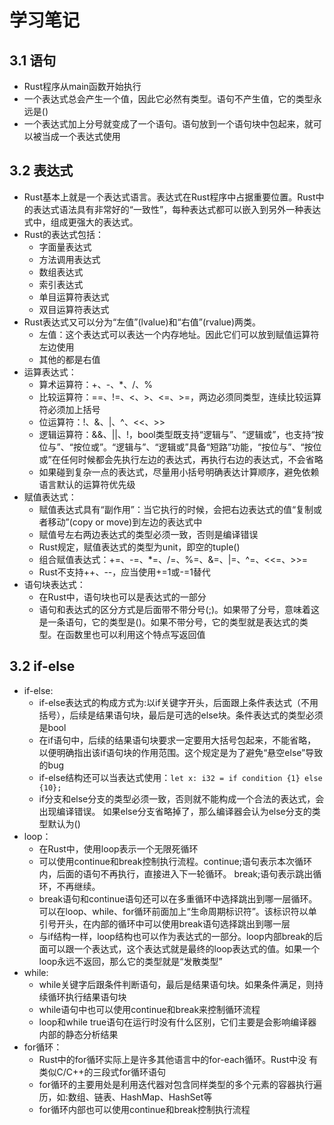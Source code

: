 # 学习笔记

## 3.1 语句

* Rust程序从main函数开始执行
* 一个表达式总会产生一个值，因此它必然有类型。语句不产生值，它的类型永远是()
* 一个表达式加上分号就变成了一个语句。语句放到一个语句块中包起来，就可以被当成一个表达式使用

## 3.2 表达式

* Rust基本上就是一个表达式语言。表达式在Rust程序中占据重要位置。Rust中的表达式语法具有非常好的“一致性”，每种表达式都可以嵌入到另外一种表达式中，组成更强大的表达式。
* Rust的表达式包括：
  * 字面量表达式
  * 方法调用表达式
  * 数组表达式
  * 索引表达式
  * 单目运算符表达式
  * 双目运算符表达式
* Rust表达式又可以分为“左值”(lvalue)和“右值”(rvalue)两类。
  * 左值：这个表达式可以表达一个内存地址。因此它们可以放到赋值运算符左边使用
  * 其他的都是右值
* 运算表达式：
  * 算术运算符：+、-、*、/、%
  * 比较运算符：==、!=、<、>、<=、>=，两边必须同类型，连续比较运算符必须加上括号
  * 位运算符：!、&、|、^、<<、>>
  * 逻辑运算符：&&、||、!，bool类型既支持“逻辑与”、“逻辑或”，也支持“按位与”、“按位或”。“逻辑与”、“逻辑或”具备“短路”功能，“按位与”、“按位或”在任何时候都会先执行左边的表达式，再执行右边的表达式，不会省略
  * 如果碰到复杂一点的表达式，尽量用小括号明确表达计算顺序，避免依赖语言默认的运算符优先级
* 赋值表达式：
  * 赋值表达式具有“副作用”：当它执行的时候，会把右边表达式的值“复制或者移动”(copy or move)到左边的表达式中
  * 赋值号左右两边表达式的类型必须一致，否则是编译错误
  * Rust规定，赋值表达式的类型为unit，即空的tuple()
  * 组合赋值表达式：+=、-=、*=、/=、%=、&=、|=、^=、<<=、>>=
  * Rust不支持++、--，应当使用+=1或-=1替代
* 语句块表达式：
  * 在Rust中，语句块也可以是表达式的一部分
  * 语句和表达式的区分方式是后面带不带分号(;)。如果带了分号，意味着这是一条语句，它的类型是()。如果不带分号，它的类型就是表达式的类型。在函数里也可以利用这个特点写返回值

## 3.2 if-else

* if-else:
  * if-else表达式的构成方式为:以if关键字开头，后面跟上条件表达式（不用括号），后续是结果语句块，最后是可选的else块。条件表达式的类型必须是bool
  * 在if语句中，后续的结果语句块要求一定要用大括号包起来，不能省略，以便明确指出该if语句块的作用范围。这个规定是为了避免“悬空else”导致的bug
  * if-else结构还可以当表达式使用：` let x: i32 = if condition {1} else {10}; `
  * if分支和else分支的类型必须一致，否则就不能构成一个合法的表达式，会出现编译错误。 如果else分支省略掉了，那么编译器会认为else分支的类型默认为()
* loop：
  * 在Rust中，使用loop表示一个无限死循环
  * 可以使用continue和break控制执行流程。continue;语句表示本次循环内，后面的语句不再执行，直接进入下一轮循环。 break;语句表示跳出循环，不再继续。
  * break语句和continue语句还可以在多重循环中选择跳出到哪一层循环。可以在loop、while、for循环前面加上“生命周期标识符”。该标识符以单引号开头，在内部的循环中可以使用break语句选择跳出到哪一层
  * 与if结构一样，loop结构也可以作为表达式的一部分。loop内部break的后面可以跟一个表达式，这个表达式就是最终的loop表达式的值。如果一个loop永远不返回，那么它的类型就是“发散类型”
* while:
  * while关键字后跟条件判断语句，最后是结果语句块。如果条件满足，则持续循环执行结果语句块
  * while语句中也可以使用continue和break来控制循环流程
  * loop和while true语句在运行时没有什么区别，它们主要是会影响编译器内部的静态分析结果
* for循环：
  * Rust中的for循环实际上是许多其他语言中的for-each循环。Rust中没 有类似C/C++的三段式for循环语句
  * for循环的主要用处是利用迭代器对包含同样类型的多个元素的容器执行遍历，如:数组、链表、HashMap、HashSet等
  * for循环内部也可以使用continue和break控制执行流程